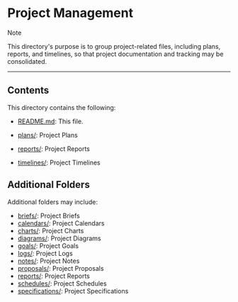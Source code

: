 # Project Management

> [!NOTE]
> This directory's purpose is to group project-related files, including plans, reports, and timelines, so that project documentation and tracking may be consolidated.

***

## Contents

This directory contains the following:

- [README.md](README.md): This file.

- [plans/](plans/): Project Plans
- [reports/](reports/): Project Reports
- [timelines/](timelines/): Project Timelines

## Additional Folders

Additional folders may include:

- [briefs/](briefs/): Project Briefs
- [calendars/](calendars/): Project Calendars
- [charts/](charts/): Project Charts
- [diagrams/](diagrams/): Project Diagrams
- [goals/](goals/): Project Goals
- [logs/](logs/): Project Logs
- [notes/](notes/): Project Notes
- [proposals/](proposals/): Project Proposals
- [reports/](reports/): Project Reports
- [schedules/](schedules/): Project Schedules
- [specifications/](specifications/): Project Specifications
